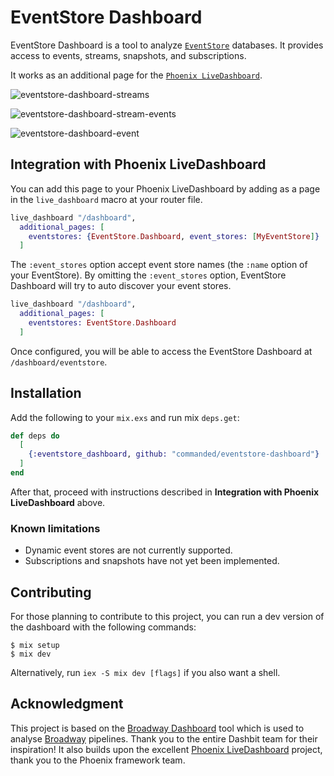 # EventStore Dashboard

EventStore Dashboard is a tool to analyze [`EventStore`](https://hexdocs.pm/eventstore) databases. It provides access to events, streams, snapshots, and subscriptions.

It works as an additional page for the [`Phoenix LiveDashboard`](https://hexdocs.pm/phoenix_live_dashboard).

![eventstore-dashboard-streams](https://user-images.githubusercontent.com/3167/150383255-eb9005a1-53f6-4c1e-9ef7-4534238ffa3c.png)

![eventstore-dashboard-stream-events](https://user-images.githubusercontent.com/3167/150383321-4062cdf3-c820-4ef1-95ca-bc06cd3dfd31.png)

![eventstore-dashboard-event](https://user-images.githubusercontent.com/3167/150383355-2f3a2e71-b3c5-495f-a79e-398b2f693c98.png)

## Integration with Phoenix LiveDashboard

You can add this page to your Phoenix LiveDashboard by adding as a page in the `live_dashboard` macro at your router file.

```elixir
live_dashboard "/dashboard",
  additional_pages: [
    eventstores: {EventStore.Dashboard, event_stores: [MyEventStore]}
  ]
```

The `:event_stores` option accept event store names (the `:name` option of your EventStore). By omitting the `:event_stores` option, EventStore Dashboard will try to auto discover your event stores.

```elixir
live_dashboard "/dashboard",
  additional_pages: [
    eventstores: EventStore.Dashboard
  ]
```

Once configured, you will be able to access the EventStore Dashboard at `/dashboard/eventstore`.

## Installation

Add the following to your `mix.exs` and run mix `deps.get`:

```elixir
def deps do
  [
    {:eventstore_dashboard, github: "commanded/eventstore-dashboard"}
  ]
end
```

After that, proceed with instructions described in **Integration with Phoenix LiveDashboard** above.

### Known limitations

* Dynamic event stores are not currently supported.
* Subscriptions and snapshots have not yet been implemented.

## Contributing

For those planning to contribute to this project, you can run a dev version of the dashboard with the following commands:

    $ mix setup
    $ mix dev

Alternatively, run `iex -S mix dev [flags]` if you also want a shell.

## Acknowledgment

This project is based on the [Broadway Dashboard](https://github.com/dashbitco/broadway_dashboard) tool which is used to analyse [Broadway](https://hex.pm/packages/broadway) pipelines. Thank you to the entire Dashbit team for their inspiration! It also builds upon the excellent [Phoenix LiveDashboard](https://github.com/phoenixframework/phoenix_live_dashboard) project, thank you to the Phoenix framework team.
